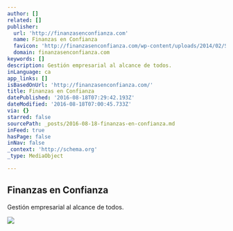 ```yaml
---
author: []
related: []
publisher:
  url: 'http://finanzasenconfianza.com'
  name: Finanzas en Confianza
  favicon: 'http://finanzasenconfianza.com/wp-content/uploads/2014/02/Solo-logo-2.jpg'
  domain: finanzasenconfianza.com
keywords: []
description: Gestión empresarial al alcance de todos.
inLanguage: ca
app_links: []
isBasedOnUrl: 'http://finanzasenconfianza.com/'
title: Finanzas en Confianza
datePublished: '2016-08-18T07:29:42.193Z'
dateModified: '2016-08-18T07:00:45.733Z'
via: {}
starred: false
sourcePath: _posts/2016-08-18-finanzas-en-confianza.md
inFeed: true
hasPage: false
inNav: false
_context: 'http://schema.org'
_type: MediaObject

---
```

<article style=""><h1>Finanzas en Confianza</h1><p>Gestión empresarial al alcance de todos.</p><img src="http://finanzasenconfianza.com/wp-content/uploads/2014/02/gestic3b3n1.jpg" /></article>